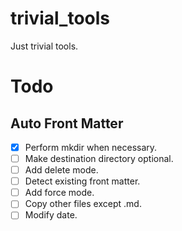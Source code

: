 # trivial_tools
Just trivial tools. 

# Todo
## Auto Front Matter
- [x] Perform mkdir when necessary. 
- [ ] Make destination directory optional.
- [ ] Add delete mode.
- [ ] Detect existing front matter.
- [ ] Add force mode.
- [ ] Copy other files except .md.
- [ ] Modify date. 
